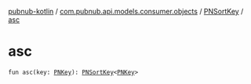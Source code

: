[pubnub-kotlin](../../index.md) / [com.pubnub.api.models.consumer.objects](../index.md) / [PNSortKey](index.md) / [asc](./asc.md)

# asc

`fun asc(key: `[`PNKey`](../-p-n-key/index.md)`): `[`PNSortKey`](index.md)`<`[`PNKey`](../-p-n-key/index.md)`>`
